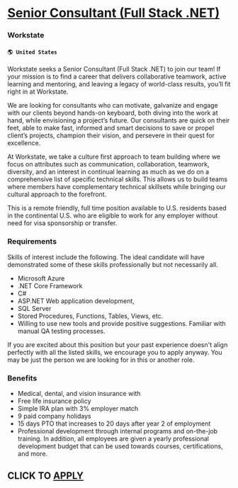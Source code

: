 # [Senior Consultant (Full Stack .NET)](https://www.remotewlb.com/apply/senior-consultant-full-stack-net)  
### Workstate  
#### `🌎 United States`  

Workstate seeks a Senior Consultant (Full Stack .NET) to join our team! If your mission is to find a career that delivers collaborative teamwork, active learning and mentoring, and leaving a legacy of world-class results, you’ll fit right in at Workstate.

We are looking for consultants who can motivate, galvanize and engage with our clients beyond hands-on keyboard, both diving into the work at hand, while envisioning a project’s future. Our consultants are quick on their feet, able to make fast, informed and smart decisions to save or propel client’s projects, champion their vision, and persevere in their quest for excellence.

At Workstate, we take a culture first approach to team building where we focus on attributes such as communication, collaboration, teamwork, diversity, and an interest in continual learning as much as we do on a comprehensive list of specific technical skills. This allows us to build teams where members have complementary technical skillsets while bringing our cultural approach to the forefront.

This is a remote friendly, full time position available to U.S. residents based in the continental U.S. who are eligible to work for any employer without need for visa sponsorship or transfer.

### Requirements

Skills of interest include the following. The ideal candidate will have demonstrated some of these skills professionally but not necessarily all.

  * Microsoft Azure
  * .NET Core Framework
  * C#
  * ASP.NET Web application development, 
  * SQL Server
  * Stored Procedures, Functions, Tables, Views, etc. 
  * Willing to use new tools and provide positive suggestions. Familiar with manual QA testing processes.

If you are excited about this position but your past experience doesn't align perfectly with all the listed skills, we encourage you to apply anyway. You may be just the person we are looking for in this or another role.

### Benefits

  * Medical, dental, and vision insurance with
  * Free life insurance policy
  * Simple IRA plan with 3% employer match
  * 9 paid company holidays
  * 15 days PTO that increases to 20 days after year 2 of employment
  * Professional development through internal programs and on-the-job training. In addition, all employees are given a yearly professional development budget that can be used towards courses, certifications, and more. 

  
## CLICK TO [APPLY](https://www.remotewlb.com/apply/senior-consultant-full-stack-net)

